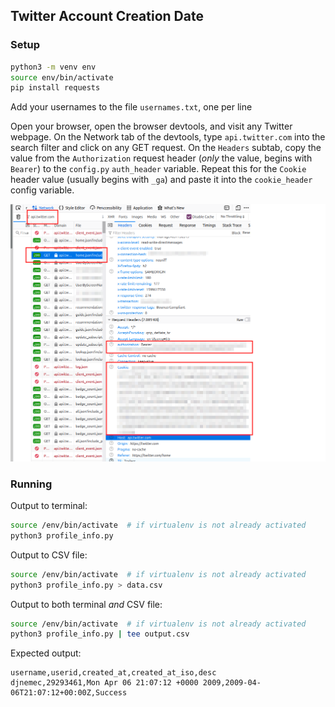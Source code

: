 ## Twitter Account Creation Date

### Setup

```bash
python3 -m venv env
source env/bin/activate
pip install requests
```

Add your usernames to the file `usernames.txt`, one per line

Open your browser, open the browser devtools, and visit any Twitter
webpage. On the Network tab of the devtools, type `api.twitter.com` into
the search filter and click on any GET request. On the `Headers` subtab,
copy the value from the `Authorization` request header (_only_ the value, begins with `Bearer`) to the `config.py` `auth_header` variable. Repeat this
for the `Cookie` header value (usually begins with `_ga`) and paste it into
the `cookie_header` config variable.

![Devtools Screenshot](devtools_screenshot.png)

### Running

Output to terminal:

```bash
source /env/bin/activate  # if virtualenv is not already activated
python3 profile_info.py
```

Output to CSV file:

```bash
source /env/bin/activate  # if virtualenv is not already activated
python3 profile_info.py > data.csv
```

Output to both terminal _and_ CSV file:

```bash
source /env/bin/activate  # if virtualenv is not already activated
python3 profile_info.py | tee output.csv
```

Expected output:

```
username,userid,created_at,created_at_iso,desc
djnemec,29293461,Mon Apr 06 21:07:12 +0000 2009,2009-04-06T21:07:12+00:00Z,Success
```